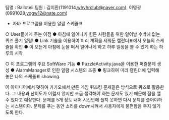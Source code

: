 ﻿팀명 : Balloteli
팀원 : 김지환(1191014,whvhrclub@naver.com), 이영광(0991028,yogw12@nate.com)


- 자바 프로그램을 이용한 알람 스케쥴표

 ○ User들에게 주는 이점
  ● 아침에 일어나기 힘든 사람들을 위한 일어날 수밖에 없는 퀴즈 풀기 알람!
  ● Link 기술을 이용하여 미리 계획을 세워둔 캘린더표에서 오늘의 스케쥴을 확인
  ● 이 모든게 아침에 눈을 떠서 일어나게 하고 하루 일정을 볼 수 있게 하는 하루의 시작 

 ○ 이 프로그램의 주요 SoftWare 기능
  ● PuzzleActivity.java을 이용한 퍼즐문제 생성
  ● AlarmManager로 인한 알람 시스템의 조종
  ● 링크하여 미리 캘린더에 입력해 놓은 나의 스케쥴표 showing.

이 아이디어에서 덧하여 카카오에서 만든 게임 퀴즈킹 문제같은 방식으로 퀴즈로 활용한다.
그 내용과 난이도가 어렵지 않지만 조금 생각해야 하는 문제도 있기 때문에 잠을 깰 수 있다고 예상한다.
문제를 5개 정도 내어 시간안에 풀지 못하면 다시 문제를 풀어야하는 시스템이다.
문제를 푸는 동안 소리를 down시켜서 사용자에게 불편함을 주지 않기도록 한다.

